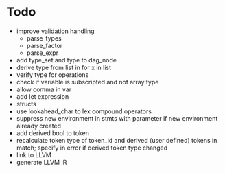 # Todo
* improve validation handling
  * parse_types
  * parse_factor
  * parse_expr
* add type_set and type to dag_node
* derive type from list in for x in list
* verify type for operations
* check if variable is subscripted and not array type
* allow comma in var
* add let expression
* structs
* use lookahead_char to lex compound operators
* suppress new environment in stmts with parameter if new environment already created
* add derived bool to token
* recalculate token type of token_id and derived (user defined) tokens in match; specify in error if derived token type changed
* link to LLVM
* generate LLVM IR